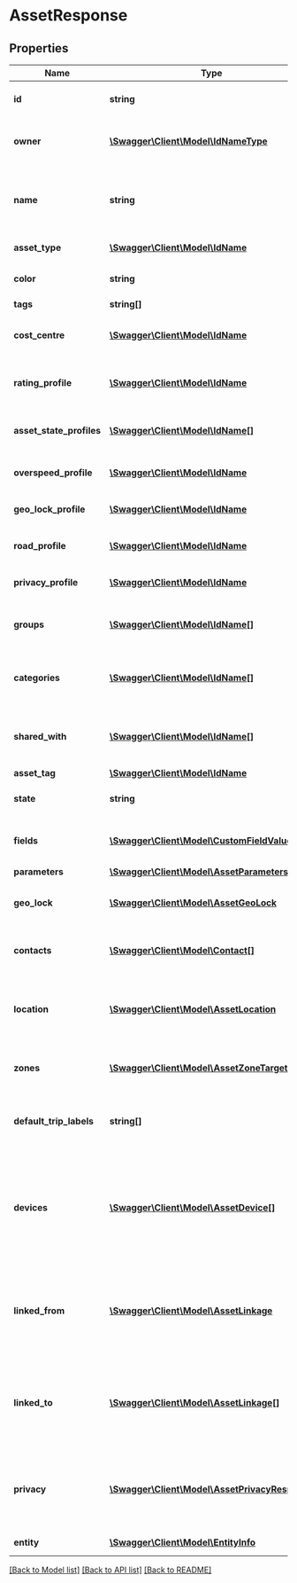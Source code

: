 # AssetResponse

## Properties
Name | Type | Description | Notes
------------ | ------------- | ------------- | -------------
**id** | **string** | The unique UUID of this entity | 
**owner** | [**\Swagger\Client\Model\IdNameType**](IdNameType.md) | The company entity that owns this entity | 
**name** | **string** | A client unique name for this asset. This can be any value that is relevant for the client. | [optional] 
**asset_type** | [**\Swagger\Client\Model\IdName**](IdName.md) | The type of asset | [optional] 
**color** | **string** | The color of the icon for this asset | [optional] 
**tags** | **string[]** |  | [optional] 
**cost_centre** | [**\Swagger\Client\Model\IdName**](IdName.md) | The cost centre to which this asset belongs | [optional] 
**rating_profile** | [**\Swagger\Client\Model\IdName**](IdName.md) | The trip rating profile to use for this assets trip rating | [optional] 
**asset_state_profiles** | [**\Swagger\Client\Model\IdName[]**](IdName.md) | One or more asset state profiles to use for this asset | [optional] 
**overspeed_profile** | [**\Swagger\Client\Model\IdName**](IdName.md) | The overspeed profile to use for this asset | [optional] 
**geo_lock_profile** | [**\Swagger\Client\Model\IdName**](IdName.md) | The geo lock profile to use for this asset | [optional] 
**road_profile** | [**\Swagger\Client\Model\IdName**](IdName.md) | The road profile to use for this asset | [optional] 
**privacy_profile** | [**\Swagger\Client\Model\IdName**](IdName.md) | The privacy profile to use for this asset | [optional] 
**groups** | [**\Swagger\Client\Model\IdName[]**](IdName.md) | One of more asset groups that this asset belongs to | [optional] 
**categories** | [**\Swagger\Client\Model\IdName[]**](IdName.md) | Up to 5 different categories that this asset belongs to | [optional] 
**shared_with** | [**\Swagger\Client\Model\IdName[]**](IdName.md) | One or more clients to which this asset has been shared. | [optional] 
**asset_tag** | [**\Swagger\Client\Model\IdName**](IdName.md) |  | [optional] 
**state** | **string** | The current state of the asset object | [optional] 
**fields** | [**\Swagger\Client\Model\CustomFieldValues**](CustomFieldValues.md) | A number of custom field values for this asset. | [optional] 
**parameters** | [**\Swagger\Client\Model\AssetParameters**](AssetParameters.md) |  | [optional] 
**geo_lock** | [**\Swagger\Client\Model\AssetGeoLock**](AssetGeoLock.md) | Details about an active geo-lock on this asset (if any) | [optional] 
**contacts** | [**\Swagger\Client\Model\Contact[]**](Contact.md) | One or more contacts that are relevant to this asset | [optional] 
**location** | [**\Swagger\Client\Model\AssetLocation**](AssetLocation.md) | For static assets this field can be set with the known location of the asset | [optional] 
**zones** | [**\Swagger\Client\Model\AssetZoneTarget[]**](AssetZoneTarget.md) | A list of zones and routes that are relevant to this asset | [optional] 
**default_trip_labels** | **string[]** | A list of labels that will be applied to trips from this asset by default. | [optional] 
**devices** | [**\Swagger\Client\Model\AssetDevice[]**](AssetDevice.md) | One or more devices that provide telemetry data for this asset.  Can only be modified using the &#x60;updateDevice&#x60; operation. | [optional] 
**linked_from** | [**\Swagger\Client\Model\AssetLinkage**](AssetLinkage.md) | Information about asset linkage, can only be modified with the &#x60;linkAssets&#x60; operation. | [optional] 
**linked_to** | [**\Swagger\Client\Model\AssetLinkage[]**](AssetLinkage.md) | A list of assets this asset it linked to, can only be modified with the &#x60;linkAssets&#x60; operation. | [optional] 
**privacy** | [**\Swagger\Client\Model\AssetPrivacyResponse**](AssetPrivacyResponse.md) | If this is set (and the conditions are valid), the asset will run in privacy mode. | [optional] 
**entity** | [**\Swagger\Client\Model\EntityInfo**](EntityInfo.md) | entity specific metadata | 

[[Back to Model list]](../README.md#documentation-for-models) [[Back to API list]](../README.md#documentation-for-api-endpoints) [[Back to README]](../README.md)


